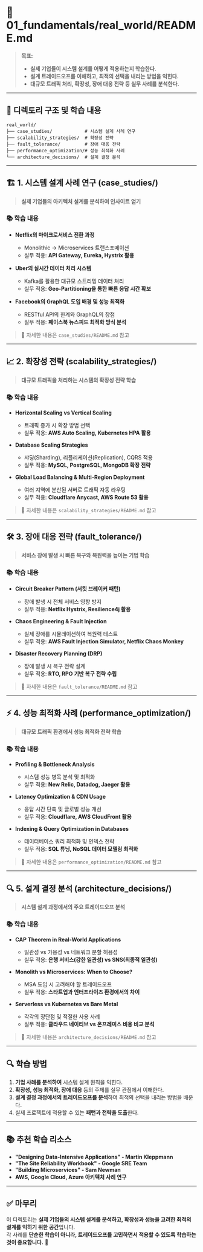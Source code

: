 # 📂 **01_fundamentals/real_world/README.md**  
> **목표:**  
> - **실제 기업들이 시스템 설계를 어떻게 적용하는지 학습한다.**  
> - **설계 트레이드오프를 이해하고, 최적의 선택을 내리는 방법을 익힌다.**  
> - **대규모 트래픽 처리, 확장성, 장애 대응 전략 등 실무 사례를 분석한다.**  

---

## 📌 **디렉토리 구조 및 학습 내용**  
```
real_world/
├── case_studies/            # 시스템 설계 사례 연구
├── scalability_strategies/  # 확장성 전략
├── fault_tolerance/         # 장애 대응 전략
├── performance_optimization/# 성능 최적화 사례
└── architecture_decisions/  # 설계 결정 분석
```

---

## 🏗️ **1. 시스템 설계 사례 연구 (case_studies/)**  
> **실제 기업들의 아키텍처 설계를 분석하여 인사이트 얻기**  

### 📚 학습 내용  
- **Netflix의 마이크로서비스 전환 과정**  
  - Monolithic → Microservices 트랜스포메이션  
  - 실무 적용: **API Gateway, Eureka, Hystrix 활용**  

- **Uber의 실시간 데이터 처리 시스템**  
  - Kafka를 활용한 대규모 스트리밍 데이터 처리  
  - 실무 적용: **Geo-Partitioning을 통한 빠른 응답 시간 확보**  

- **Facebook의 GraphQL 도입 배경 및 성능 최적화**  
  - RESTful API의 한계와 GraphQL의 장점  
  - 실무 적용: **페이스북 뉴스피드 최적화 방식 분석**  

> 📍 자세한 내용은 `case_studies/README.md` 참고  

---

## 📈 **2. 확장성 전략 (scalability_strategies/)**  
> **대규모 트래픽을 처리하는 시스템의 확장성 전략 학습**  

### 📚 학습 내용  
- **Horizontal Scaling vs Vertical Scaling**  
  - 트래픽 증가 시 확장 방법 선택  
  - 실무 적용: **AWS Auto Scaling, Kubernetes HPA 활용**  

- **Database Scaling Strategies**  
  - 샤딩(Sharding), 리플리케이션(Replication), CQRS 적용  
  - 실무 적용: **MySQL, PostgreSQL, MongoDB 확장 전략**  

- **Global Load Balancing & Multi-Region Deployment**  
  - 여러 지역에 분산된 서버로 트래픽 자동 라우팅  
  - 실무 적용: **Cloudflare Anycast, AWS Route 53 활용**  

> 📍 자세한 내용은 `scalability_strategies/README.md` 참고  

---

## 🛠️ **3. 장애 대응 전략 (fault_tolerance/)**  
> **서비스 장애 발생 시 빠른 복구와 복원력을 높이는 기법 학습**  

### 📚 학습 내용  
- **Circuit Breaker Pattern (서킷 브레이커 패턴)**  
  - 장애 발생 시 전체 서비스 영향 방지  
  - 실무 적용: **Netflix Hystrix, Resilience4j 활용**  

- **Chaos Engineering & Fault Injection**  
  - 실제 장애를 시뮬레이션하여 복원력 테스트  
  - 실무 적용: **AWS Fault Injection Simulator, Netflix Chaos Monkey**  

- **Disaster Recovery Planning (DRP)**  
  - 장애 발생 시 복구 전략 설계  
  - 실무 적용: **RTO, RPO 기반 복구 전략 수립**  

> 📍 자세한 내용은 `fault_tolerance/README.md` 참고  

---

## ⚡ **4. 성능 최적화 사례 (performance_optimization/)**  
> **대규모 트래픽 환경에서 성능 최적화 전략 학습**  

### 📚 학습 내용  
- **Profiling & Bottleneck Analysis**  
  - 시스템 성능 병목 분석 및 최적화  
  - 실무 적용: **New Relic, Datadog, Jaeger 활용**  

- **Latency Optimization & CDN Usage**  
  - 응답 시간 단축 및 글로벌 성능 개선  
  - 실무 적용: **Cloudflare, AWS CloudFront 활용**  

- **Indexing & Query Optimization in Databases**  
  - 데이터베이스 쿼리 최적화 및 인덱스 전략  
  - 실무 적용: **SQL 튜닝, NoSQL 데이터 모델링 최적화**  

> 📍 자세한 내용은 `performance_optimization/README.md` 참고  

---

## 🔍 **5. 설계 결정 분석 (architecture_decisions/)**  
> **시스템 설계 과정에서의 주요 트레이드오프 분석**  

### 📚 학습 내용  
- **CAP Theorem in Real-World Applications**  
  - 일관성 vs 가용성 vs 네트워크 분할 허용성  
  - 실무 적용: **은행 서비스(강한 일관성) vs SNS(최종적 일관성)**  

- **Monolith vs Microservices: When to Choose?**  
  - MSA 도입 시 고려해야 할 트레이드오프  
  - 실무 적용: **스타트업과 엔터프라이즈 환경에서의 차이**  

- **Serverless vs Kubernetes vs Bare Metal**  
  - 각각의 장단점 및 적절한 사용 사례  
  - 실무 적용: **클라우드 네이티브 vs 온프레미스 비용 비교 분석**  

> 📍 자세한 내용은 `architecture_decisions/README.md` 참고  

---

## 🔍 **학습 방법**  
1. **기업 사례를 분석하여** 시스템 설계 원칙을 익힌다.  
2. **확장성, 성능 최적화, 장애 대응** 등의 주제를 실무 관점에서 이해한다.  
3. **설계 결정 과정에서의 트레이드오프를 분석**하여 최적의 선택을 내리는 방법을 배운다.  
4. 실제 프로젝트에 적용할 수 있는 **패턴과 전략을 도출**한다.  

---

## 📚 **추천 학습 리소스**  
- **"Designing Data-Intensive Applications" - Martin Kleppmann**  
- **"The Site Reliability Workbook" - Google SRE Team**  
- **"Building Microservices" - Sam Newman**  
- **AWS, Google Cloud, Azure 아키텍처 사례 연구**  

---

## ✅ **마무리**  
이 디렉토리는 **실제 기업들의 시스템 설계를 분석하고, 확장성과 성능을 고려한 최적의 설계를 익히기 위한 공간**입니다.  
각 사례를 **단순한 학습이 아니라, 트레이드오프를 고민하면서 적용할 수 있도록 학습하는 것이 중요합니다.** 🚀  